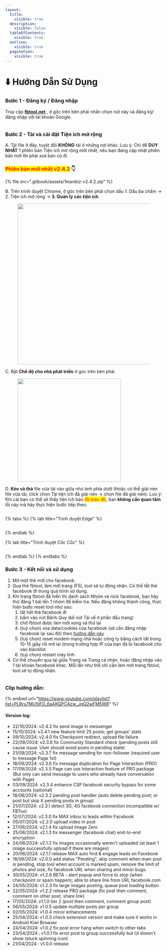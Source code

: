 ```yaml
---
layout:
  title:
    visible: true
  description:
    visible: false
  tableOfContents:
    visible: true
  outline:
    visible: true
  pagination:
    visible: true
---
```


# ⬇️ Hướng Dẫn Sử Dụng

### Bước 1 - Đăng ký / Đăng nhập

Truy cập [**fbtool.net**](https://fbtool.net/) , ở góc trên bên phải nhấn chọn nút này và đăng ký/đăng nhập với tài khoản Google.

<figure><img src=".gitbook/assets/image (7).png" alt=""><figcaption></figcaption></figure>



### Bước 2 - Tải và cài đặt Tiện ích mở rộng

A. Tải file ở đây, tuyệt đối **KHÔNG** tải ở những nơi khác. Lưu ý: Chỉ để **DUY NHẤT** 1 phiên bản Tiện ích mở rộng mới nhất, nếu bạn đang cập nhật phiên bản mới thì phải xoá bản cũ đi.

### <mark style="color:red;">Phiên bản mới nhất v2.4.2</mark> 👇

{% file src=".gitbook/assets/1manbiz-v2.4.2.zip" %}

B. Trên trình duyệt Chrome, ở góc trên bên phải chọn dấu 1. Dấu ba chấm -> 2. Tiện ích mở rộng -> **3. Quản lý các tiện ích**

<figure><img src=".gitbook/assets/Screenshot_155.jpg" alt="" width="516"><figcaption></figcaption></figure>

C. Bật **Chế độ cho nhà phát triển** ở góc trên bên phải

<figure><img src=".gitbook/assets/image (49).png" alt="" width="331"><figcaption></figcaption></figure>

D. **Kéo và thả** file vừa tải vào giữa như ảnh phía dưới (Hoặc có thể giải nén file vừa tải, click chọn Tải tiện ích đã giải nén -> chọn file đã giải nén). Lưu ý: Khi cài bạn có thể sẽ thấy tiện ích báo <mark style="color:red;">lỗi màu đỏ</mark>, bạn **không cần quan tâm** lỗi này mà hãy thực hiện bước tiếp theo.

<figure><img src=".gitbook/assets/ezgif-5-f87213373a.gif" alt=""><figcaption></figcaption></figure>

{% tabs %}
{% tab title="Trình duyệt Edge" %}
<figure><img src=".gitbook/assets/ezgif-7-afd7e76975.gif" alt=""><figcaption></figcaption></figure>
{% endtab %}

{% tab title="Trình duyệt Cốc Cốc" %}
<figure><img src=".gitbook/assets/ezgif-7-ab73ea396d.gif" alt=""><figcaption></figcaption></figure>
{% endtab %}
{% endtabs %}



### Bước 3 - Kết nối và sử dụng

1. Mở một thẻ mới cho facebook.
2. Qua thẻ fbtool, làm mới trang (F5), tool sẽ tự động nhận. Có thể tắt thẻ facebook đi trong quá trình sử dụng.
3. Khi trang fbtool đã hiển thị danh sách Nhóm và nick facebook, bạn hãy thử đăng 1 bài lến 1 nhóm để kiểm tra. Nếu đăng không thành công, thực hiện bước reset tool như sau:&#x20;
   1. tắt hết thẻ facebook đi
   2. bấm vào nút Bánh Quy (kế nút Tải về ở phần đầu trang)
   3. chờ fbtool được làm mới xong và thử lại
   4. (tuỳ chọn) xóa data/cookies của facebook (sẽ cần đăng nhập facebook lại sau đó) theo [hướng dẫn này](https://vietnamnet.vn/cach-xoa-cookie-va-bo-nho-dem-cua-mot-trang-web-tren-google-chrome-661300.html)
   5. (tuỳ chọn) reset modem mạng nhà hoặc công ty bằng cách tắt trong 10-15 giây rồi mở lại (trong trường hợp IP của bạn đã bị facebook cho vào blacklist
   6. (tuỳ chọn) restart máy tính
4. Có thể chuyển qua lại giữa Trang và Trang cá nhân, hoặc đăng nhập vào 1 tài khoản facebook khác. Mỗi lần như thế chỉ cần làm mới trang fbtool, tool sẽ tự động nhận.

<figure><img src=".gitbook/assets/image (34).png" alt=""><figcaption></figcaption></figure>

### Clip hướng dẫn:

{% embed url="https://www.youtube.com/playlist?list=PLRru7MU5lFD_6aAKQPCAzw_JqQ2wFM5W8" %}

#### Version log:

* 22/10/2024: v2.4.2 fix send image in messenger
* 15/10/2024: v2.4.1 new feature limit 25 posts; get groups' stats
* 09/10/2024: v2.4.0 fix Checkpoint redirect, upload file failure
* 22/09/2024: v2.3.8 fix Community Standard check (pending posts still cause issue. User should avoid posts in pending state)
* 21/09/2024: v2.3.7 fix message sending for non-follower (required user to message Page 1st)
* 18/09/2024: v2.3.6 fix message duplication for Page Interaction (PRO)
* 17/09/2024: v2.3.5 Page can use Interaction feature of PRO package (But only can send message to users who already have conversation with Page)
* 03/09/2024: v2.3.4 enhance CSP facebook security bypass for some accounts (optional)
* 18/08/2024: v2.3.2 pending post handler (auto delete pending post; or post but skip X pending posts in group)
* 21/07/2024: v2.3.1 detect 3G, 4G facebook connection incompatible w/ FBTool
* 12/07/2024: v2.3.0 fix MAX inbox to leads within Facebook
* 05/07/2024: v2.2.0 upload video in post
* 27/06/2024: v2.1.4 fix upload image Zero
* 25/06/2024: v2.1.3 fix messenger (facebook chat) end-to-end encryption
* 24/06/2024: v2.1.2 fix images occasionally weren't uploaded (at least 1 image successfully upload if there are images)
* 20/06/2024: v2.1.1 release MAX auto find & engage leads on Facebook
* 18/06/2024: v2.0.0 add status "Pending", skip comment when main post is pending, stop tool when account is marked spam, remove the limit of photos and size, fix facebook URL when sharing and minor bugs.
* 30/05/2024: v1.2.6 BETA - alert popup and force to stop (when checkpoint or spam happen); able to share link from URL facebook.com
* 24/05/2024: v1.2.3 fix large images posting, queue post loading button
* 22/05/2024: v1.2.2 release PRO package (fix post then comment, comment on other post, share link)
* 17/05/2024: v1.1.0 tier 2 (post then comment, comment group post)
* 06/05/2024: v1.0.5 update multiple posts per group
* 02/05/2024: v1.0.4 minor enhancements
* 25/04/2024: v1.0.3 check extension version and make sure it works in Android Kiwi Browser
* 24/04/2024: v1.0.2 fix post error hang when switch to other tabs
* 23/04/2024 : v1.0.1 fix error post to group successfully but UI doesn't show (stuck spinning icon)
* 21/04/2024 : v1.0.0 release
